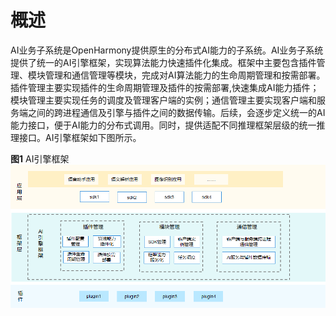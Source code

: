 # 概述


AI业务子系统是OpenHarmony提供原生的分布式AI能力的子系统。AI业务子系统提供了统一的AI引擎框架，实现算法能力快速插件化集成。框架中主要包含插件管理、模块管理和通信管理等模块，完成对AI算法能力的生命周期管理和按需部署。插件管理主要实现插件的生命周期管理及插件的按需部署,快速集成AI能力插件；模块管理主要实现任务的调度及管理客户端的实例；通信管理主要实现客户端和服务端之间的跨进程通信及引擎与插件之间的数据传输。后续，会逐步定义统一的AI能力接口，便于AI能力的分布式调用。同时，提供适配不同推理框架层级的统一推理接口。AI引擎框架如下图所示。


  **图1** AI引擎框架
  ![zh-cn_image_0000001200128073](figures/zh-cn_image_0000001200128073.png)
